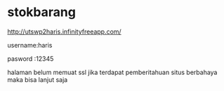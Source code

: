 # stokbarang 
http://utswp2haris.infinityfreeapp.com/

username:haris

pasword :12345

halaman belum memuat ssl jika terdapat pemberitahuan situs berbahaya maka bisa lanjut saja
